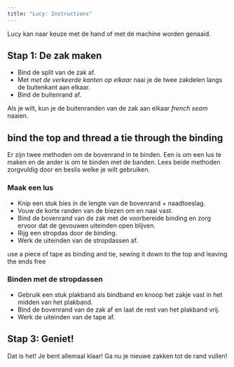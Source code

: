 ```yaml
---
title: "Lucy: Instructions"
---
```


<Note>

Lucy kan naar keuze met de hand of met de machine worden genaaid.

</Note>

## Stap 1: De zak maken

- Bind de split van de zak af.
- Met _met de verkeerde kanten op elkaar_ naai je de twee zakdelen langs de buitenkant aan elkaar.
- Bind de buitenrand af.

<Note>

Als je wilt, kun je de buitenranden van de zak aan elkaar _french seam_ naaien.

</Note>

## bind the top and thread a tie through the binding

Er zijn twee methoden om de bovenrand in te binden. Een is om een lus te maken en de ander is om te binden met de banden. Lees beide methoden zorgvuldig door en beslis welke je wilt gebruiken.

### Maak een lus

- Knip een stuk bies in de lengte van de bovenrand + naadtoeslag.
- Vouw de korte randen van de biezen om en naai vast.
- Bind de bovenrand van de zak met de voorbereide binding en zorg ervoor dat de gevouwen uiteinden open blijven.
- Rijg een stropdas door de binding.
- Werk de uiteinden van de stropdassen af.

<Tip>

use a piece of tape as binding and tie, sewing it down to the top and leaving the ends free

</Tip>

### Binden met de stropdassen

- Gebruik een stuk plakband als bindband en knoop het zakje vast in het midden van het plakband.
- Bind de bovenrand van de zak af en laat de rest van het plakband vrij.
- Werk de uiteinden van de tape af.

## Stap 3: Geniet!

Dat is het! Je bent allemaal klaar! Ga nu je nieuwe zakken tot de rand vullen!
